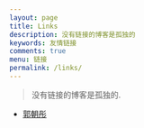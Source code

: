 ```yaml
---
layout: page
title: Links
description: 没有链接的博客是孤独的
keywords: 友情链接
comments: true
menu: 链接
permalink: /links/
---
```


> 没有链接的博客是孤独的.

* [郭朝彤](http://guozhaotong.top)

